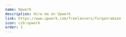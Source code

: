 ```yaml
---
name: Upwork
description: Hire me on Upwork
link: https://www.upwork.com/freelancers/furqanramzan
icon: cib:upwork
order: 1
---
```

